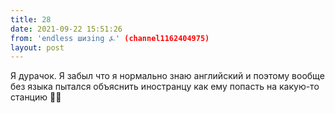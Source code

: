 ```yaml
---
title: 28
date: 2021-09-22 15:51:26
from: 'endless шизing ⍼' (channel1162404975)
layout: post
---
```


Я дурачок. Я забыл что я нормально знаю английский и поэтому вообще без языка пытался объяснить иностранцу как ему попасть на какую-то станцию
🤦‍♂️
